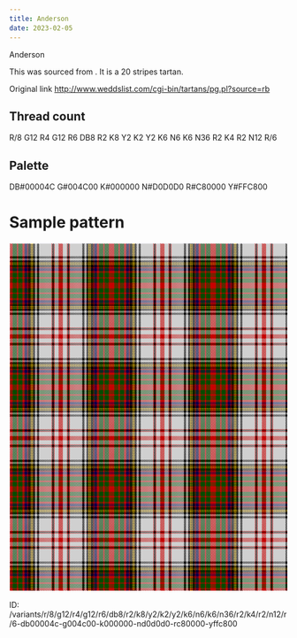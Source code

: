 ```yaml
---
title: Anderson
date: 2023-02-05
---
```

Anderson

This was sourced from <no value>.  It is a 20 stripes tartan.

Original link http://www.weddslist.com/cgi-bin/tartans/pg.pl?source=rb

## Thread count
R/8 G12 R4 G12 R6 DB8 R2 K8 Y2 K2 Y2 K6 N6 K6 N36 R2 K4 R2 N12 R/6

## Palette
DB#00004C G#004C00 K#000000 N#D0D0D0 R#C80000 Y#FFC800

# Sample pattern

![Tartan detail](tartan.png "R/8 G12 R4 G12 R6 DB8 R2 K8 Y2 K2 Y2 K6 N6 K6 N36 R2 K4 R2 N12 R/6 tartan")

ID: /variants/r/8/g12/r4/g12/r6/db8/r2/k8/y2/k2/y2/k6/n6/k6/n36/r2/k4/r2/n12/r/6-db00004c-g004c00-k000000-nd0d0d0-rc80000-yffc800